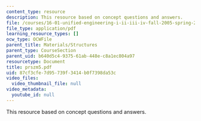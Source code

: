 ```yaml
---
content_type: resource
description: This resource based on concept questions and answers.
file: /courses/16-01-unified-engineering-i-ii-iii-iv-fall-2005-spring-2006/87cf3cfe7d95739f3414b0f7398da53c_prszm5.pdf
file_type: application/pdf
learning_resource_types: []
ocw_type: OCWFile
parent_title: Materials/Structures
parent_type: CourseSection
parent_uid: b640d5c4-9375-61ab-448e-c8a1ec804a97
resourcetype: Document
title: prszm5.pdf
uid: 87cf3cfe-7d95-739f-3414-b0f7398da53c
video_files:
  video_thumbnail_file: null
video_metadata:
  youtube_id: null
---
```

This resource based on concept questions and answers.

